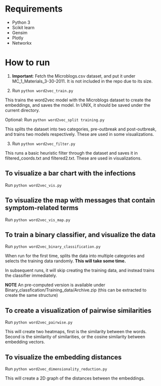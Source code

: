 # Requirements

- Python 3
- Scikit learn
- Gensim
- Plotly
- Networkx

# How to run

1. **Important**: Fetch the Microblogs.csv dataset, and put it under MC_1_Materials_3-30-2011. It is not included in the repo due to its size.

2. Run `python word2vec_train.py`

This trains the word2vec model with the Microblogs dataset to create the embeddings, and saves the model. In UNIX, it should be saved under the current directory.

Optional: Run `python word2vec_split training.py`

This splits the dataset into two categories, pre-outbreak and post-outbreak, and trains two models respectively. These are used in some visualizations.


3. Run `python word2vec_filter.py`

This runs a basic heuristic filter through the dataset and saves it in filtered_coords.txt and filtered2.txt. These are used in visualizations.

## To visualize a bar chart with the infections
Run `python word2vec_vis.py`

## To visualize the map with messages that contain symptom-related terms
Run `python word2vec_vis_map.py`

## To train a binary classifier, and visualize the data
Run `python word2vec_binary_classification.py`

When run for the first time, splits the data into multiple categories and selects the training data randomly. **This will take some time.**

In subsequent runs, it will skip creating the training data, and instead trains the classifier immediately.

**NOTE** An pre-computed version is available under Binary_classfication/Training_data/Archive.zip (this can be extracted to create the same structure)

## To create a visualization of pairwise similarities

Run `python word2vec_pairwise.py`

This will create two heatmaps, first is the similarity between the words. Second is the similarity of similarities, or the cosine similarity between embedding vectors.

## To visualize the embedding distances

Run `python word2vec_dimensionality_reduction.py`

This will create a 2D graph of the distances between the embeddings.